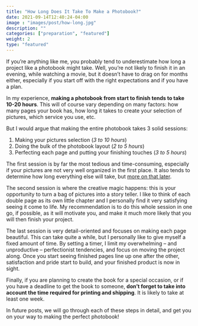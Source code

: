```yaml
---
title: "How Long Does It Take To Make a Photobook?"
date: 2021-09-14T12:40:24-04:00
image : "images/post/how-long.jpg"
description: ""
categories: ["preparation", "featured"]
weight: 2
type: "featured"
---
```


If you’re anything like me, you probably tend to underestimate how long a project
like a photobook might take. Well, you’re not likely to finish it in an evening,
while watching a movie, but it doesn’t have to drag on for months either, especially
if you start off with the right expectations and if you have a plan.

In my experience, **making a photobook from start to finish tends to take 10-20 hours**.
This will of course vary depending on many factors: how many pages your book has, how
long it takes to create your selection of pictures, which service you use, etc.

But I would argue that making the entire photobook takes 3 solid sessions:

1. Making your pictures selection (_3 to 10 hours_)
2. Doing the bulk of the photobook layout (_2 to 5 hours_)
3. Perfecting each page and putting your finishing touches (_3 to 5 hours_)

The first session is by far the most tedious and time-consuming, especially if your
pictures are not very well organized in the first place. It also tends to determine
how long everything else will take, but
[more on that later](/post/photo-selection).

The second session is where the creative magic happens: this is your opportunity to
turn a bag of pictures into a story teller. I like to think of each double page as
its own little chapter and I personally find it very satisfying seeing it come to life.
My recommendation is to do this whole session in one go, if possible, as it will
motivate you, and make it much more likely that you will then finish your project.

The last session is very detail-oriented and focuses on making each page beautiful.
This can take quite a while, but I personally like to give myself a fixed amount of
time. By setting a timer, I limit my overwhelming – and unproductive – perfectionist
tendencies, and focus on moving the project along. Once you start seeing finished
pages line up one after the other, satisfaction and pride start to build, and your
finished product is now in sight.

Finally, if you are planning to create the book for a special occasion, or if you have
a deadline to get the book to someone, **don’t forget to take into account the time
required for printing and shipping**. It is likely to take at least one week.

In future posts, we will go through each of these steps in detail, and get you on
your way to making the perfect photobook!
